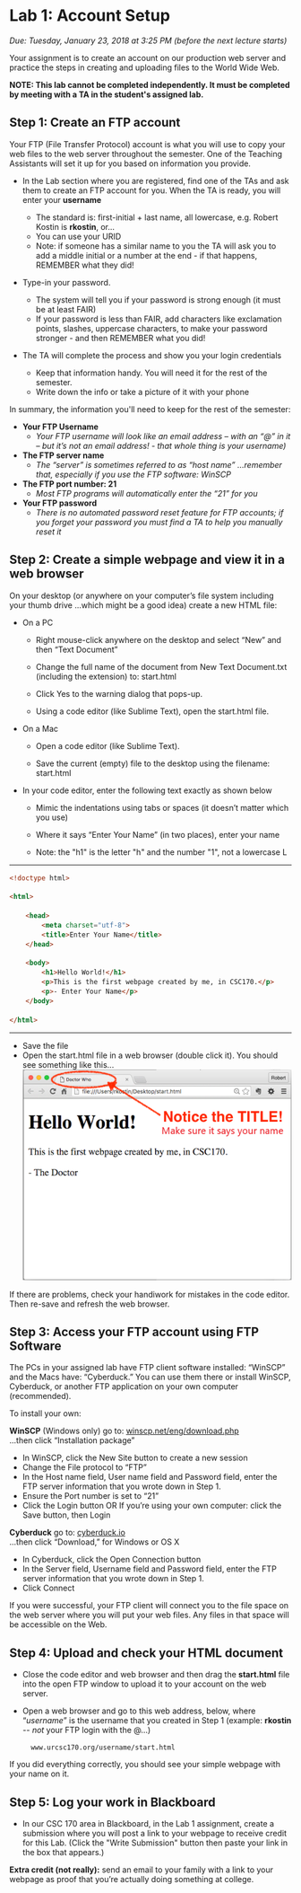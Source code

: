 # Lab 1: Account Setup
*Due: Tuesday, January 23, 2018 at 3:25 PM (before the next lecture starts)*

Your assignment is to create an account on our production web server and practice the steps in creating and uploading files to the World Wide Web.

**NOTE: This lab cannot be completed independently.  It must be completed by meeting with a TA in the student's assigned lab.**

## Step 1: Create an FTP account

Your FTP (File Transfer Protocol) account is what you will use to copy your web files to the web server throughout the semester.  One of the Teaching Assistants will set it up for you based on information you provide.

- In the Lab section where you are registered, find one of the TAs and ask them to create an FTP account for you.  When the TA is ready, you will enter your **username** 
	- The standard is: first-initial + last name, all lowercase, e.g. Robert Kostin is **rkostin**, or...
	- You can use your URID
	- Note: if someone has a similar name to you the TA will ask you to add a middle initial or a number at the end - if that happens, REMEMBER what they did!

- Type-in your password.
	- The system will tell you if your password is strong enough (it must be at least FAIR)
	- If your password is less than FAIR, add characters like exclamation points, slashes, uppercase characters, to make your password stronger - and then REMEMBER what you did!

- The TA will complete the process and show you your login credentials
	- Keep that information handy.  You will need it for the rest of the semester.  
	- Write down the info or take a picture of it with your phone

In summary, the information you'll need to keep for the rest of the semester:

- **Your FTP Username**
	- *Your FTP username will look like an email address – with an “@” in it – but it’s not an email address! - that whole thing is your username)*
- **The FTP server name**
	- *The “server” is sometimes referred to as “host name” …remember that, especially if you use the FTP software: WinSCP*
- **The FTP port number: 21**
	- *Most FTP programs will automatically enter the “21” for you*
- **Your FTP password**
	- *There is no automated password reset feature for FTP accounts; if you forget your password you must find a TA to help you manually reset it*

## Step 2: Create a simple webpage and view it in a web browser

On your desktop (or anywhere on your computer’s file system including your thumb drive ...which might be a good idea) create a new HTML file:

- On a PC

	- Right mouse-click anywhere on the desktop and select “New” and then “Text Document”

	- Change the full name of the document from New Text Document.txt (including the extension) to: start.html

	- Click Yes to the warning dialog that pops-up.

	- Using a code editor (like Sublime Text), open the start.html file.
- On a Mac

	- Open a code editor (like Sublime Text).  

	- Save the current (empty) file to the desktop using the filename: start.html

- In your code editor, enter the following text exactly as shown below

	- Mimic the indentations using tabs or spaces (it doesn’t matter which you use)

	- Where it says “Enter Your Name” (in two places), enter your name

	- Note: the "h1" is the letter "h" and the number "1", not a lowercase L
	
<hr>

```html
<!doctype html>

<html>

	<head>
		<meta charset="utf-8">
		<title>Enter Your Name</title>
	</head>

	<body>
		<h1>Hello World!</h1>
		<p>This is the first webpage created by me, in CSC170.</p>
		<p>- Enter Your Name</p>
	</body>

</html>
```

<hr>


- Save the file  
- Open the start.html file in a web browser (double click it).  You should see something like this...<br>![screen capture of first webpage](documentation-images/figure1.png)
 
If there are problems, check your handiwork for mistakes in the code editor.  Then re-save and refresh the web browser.

## Step 3: Access your FTP account using FTP Software

The PCs in your assigned lab have FTP client software installed: “WinSCP” and the Macs have: “Cyberduck.”  You can use them there or install WinSCP, Cyberduck, or another FTP application on your own computer (recommended).

To install your own:

**WinSCP** (Windows only) go to:
[winscp.net/eng/download.php](http://winscp.net/eng/download.php)<br> 
...then click “Installation package”

- In WinSCP, click the New Site button to create a new session
- Change the File protocol to “FTP”
- In the Host name field, User name field and Password field, enter the FTP server information that you wrote down in Step 1.
- Ensure the Port number is set to “21”
- Click the Login button OR If you’re using your own computer: click the Save button, then Login

**Cyberduck** go to: 
[cyberduck.io](http://cyberduck.io)<br>
...then click “Download,” for Windows or OS X

- In Cyberduck, click the Open Connection button
- In the Server field, Username field and Password field, enter the FTP server information that you wrote down in Step 1.
- Click Connect

If you were successful, your FTP client will connect you to the file space on the web server where you will put your web files.  Any files in that space will be accessible on the Web.

## Step 4: Upload and check your HTML document

- Close the code editor and web browser and then drag the **start.html** file into the open FTP window to upload it to your account on the web server.

- Open a web browser and go to this web address, below, where “*username*” is the username that you created in Step 1 (example: **rkostin** -- *not* your FTP login with the @...)

		www.urcsc170.org/username/start.html

If you did everything correctly, you should see your simple webpage with your name on it. 

## Step 5: Log your work in Blackboard
- In our CSC 170 area in Blackboard, in the Lab 1 assignment, create a submission where you will post a link to your webpage to receive credit for this Lab.  (Click the "Write Submission" button then paste your link in the box that appears.)

**Extra credit (not really):** send an email to your family with a link to your webpage as proof that you’re actually doing something at college.  

